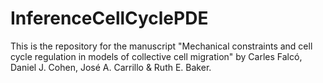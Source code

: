 # InferenceCellCyclePDE

This is the repository for the manuscript "Mechanical constraints and cell cycle regulation in models of collective cell migration" by Carles Falcó, Daniel J. Cohen, José A. Carrillo & Ruth E. Baker.
